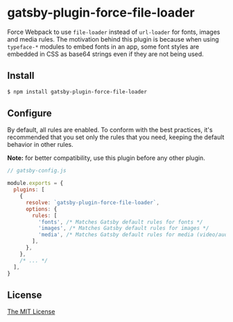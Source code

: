 # gatsby-plugin-force-file-loader

Force Webpack to use `file-loader` instead of `url-loader` for fonts, images and media rules. The motivation behind this plugin is because when using `typeface-*` modules to embed fonts in an app, some font styles are embedded in CSS as base64 strings even if they are not being used.

## Install

```bash
$ npm install gatsby-plugin-force-file-loader
```

## Configure

By default, all rules are enabled. To conform with the best practices, it's recommended that you set only the rules that you need, keeping the default behavior in other rules.

__Note:__ for better compatibility, use this plugin before any other plugin.

```javascript
// gatsby-config.js

module.exports = {
  plugins: [
    {
      resolve: `gatsby-plugin-force-file-loader`,
      options: {
        rules: [
          'fonts', /* Matches Gatsby default rules for fonts */
          'images', /* Matches Gatsby default rules for images */
          'media', /* Matches Gatsby default rules for media (video/audio) */
        ],
      },
    },
    /* ... */
  ],
}
```

## License

[The MIT License](./LICENSE)
